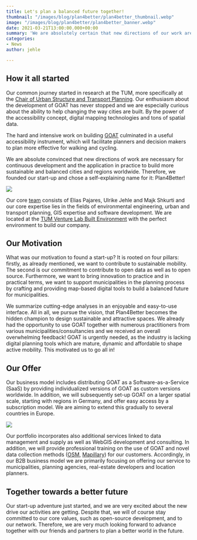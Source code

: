 ```yaml
---
title: Let's plan a balanced future together!
thumbnail: "/images/blog/plan4better/plan4better_thumbnail.webp"
image: "/images/blog/plan4better/plan4better_banner.webp"
date: 2021-03-21T13:00:00.000+00:00
summary: 'We are absolutely certain that new directions of our work are necessary to boost the development and application of GOAT. To build more sustainable cities and regions worldwide, we founded our start-up and chose a self-explanatory name: Plan4Better!'
categories:
- News
author: jehle

---
```


## How it all started

Our common journey started in research at the TUM, more specifically at the [Chair of Urban Structure and Transport Planning](https://www.bgu.tum.de/en/sv/homepage/). Our enthusiasm about the development of GOAT has never stopped and we are especially curious about the ability to help changing the way cities are built. By the power of the accessibility concept, digital mapping technologies and tons of spatial data.

The hard and intensive work on building [GOAT](../../what-is-goat) culminated in a useful accessibility instrument, which will facilitate planners and decision makers to plan more effective for walking and cycling. 

We are absolute convinced that new directions of work are necessary for continuous development and the application in practice to build more sustainable and balanced cities and regions worldwide. Therefore, we founded our start-up and chose a self-explaining name for it: Plan4Better!

![](/images/blog/plan4better/team.webp)

Our core [team](../../../team) consists of Elias Pajares, Ulrike Jehle and Majk Shkurti and our core expertise lies in the fields of environmental engineering, urban and transport planning, GIS expertise and software development. We are located at the [TUM Venture Lab Built Environment](https://www.tum.de/en/innovation/entrepreneurship/venture-labs/) with the perfect environment to build our company.

## Our Motivation

What was our motivation to found a start-up? It is rooted on four pillars: firstly, as already mentioned, we want to contribute to sustainable mobility. The second is our commitment to contribute to open data as well as to open source. Furthermore, we want to bring innovation to practice and in practical terms, we want to support municipalities in the planning process by crafting and providing map-based digital tools to build a balanced future for municipalities.

We summarize cutting-edge analyses in an enjoyable and easy-to-use interface. All in all, we pursue the vision, that Plan4Better becomes the hidden champion to design sustainable and attractive spaces. We already had the opportunity to use GOAT together with numerous practitioners from various municipalities/consultancies and we received an overall overwhelming feedback! GOAT is urgently needed, as the industry is lacking digital planning tools which are mature, dynamic and affordable to shape active mobility. This motivated us to go all in! 

## Our Offer

Our business model includes distributing GOAT as a Software-as-a-Service (SaaS) by providing individualized versions of GOAT as custom versions worldwide. In addition, we will subsequently set-up GOAT on a larger spatial scale, starting with regions in Germany, and offer easy access by a subscription model. We are aiming to extend this gradually to several countries in Europe.

![](/images/blog/plan4better/goat_impression.webp)

Our portfolio incorporates also additional services linked to data management and supply as well as WebGIS development and consulting. In addition, we will provide professional training on the use of GOAT and novel data collection methods ([OSM](https://www.openstreetmap.de/), [Mapillary](https://www.mapillary.com/)) for our customers. Accordingly, in our B2B business model we are primarily focusing on offering our service to municipalities, planning agencies, real-estate developers and location planners.

## Together towards a better future

Our start-up adventure just started, and we are very excited about the new drive our activities are getting. Despite that, we will of course stay committed to our core values, such as open-source development, and to our network. Therefore, we are very much looking forward to advance together with our friends and partners to plan a better world in the future.